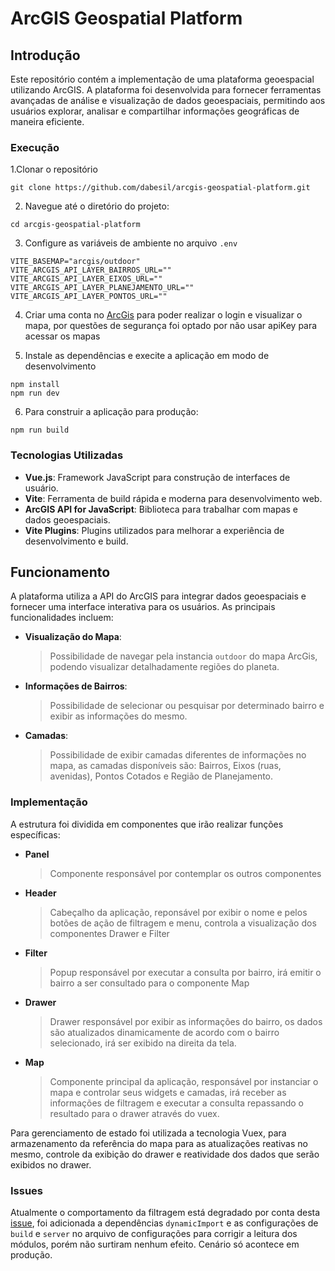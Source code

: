 # ArcGIS Geospatial Platform

## Introdução

Este repositório contém a implementação de uma plataforma geoespacial utilizando ArcGIS. A plataforma foi desenvolvida para fornecer ferramentas avançadas de análise e visualização de dados geoespaciais, permitindo aos usuários explorar, analisar e compartilhar informações geográficas de maneira eficiente.

### Execução

1.Clonar o repositório

```
git clone https://github.com/dabesil/arcgis-geospatial-platform.git
```

2. Navegue até o diretório do projeto:

```
cd arcgis-geospatial-platform
```

3. Configure as variáveis de ambiente no arquivo `.env`

```
VITE_BASEMAP="arcgis/outdoor"
VITE_ARCGIS_API_LAYER_BAIRROS_URL=""
VITE_ARCGIS_API_LAYER_EIXOS_URL=""
VITE_ARCGIS_API_LAYER_PLANEJAMENTO_URL=""
VITE_ARCGIS_API_LAYER_PONTOS_URL=""
```

4. Criar uma conta no [ArcGis](https://www.esri.com/en-us/arcgis/products/create-account) para poder realizar o login e visualizar o mapa, por questões de segurança foi optado por não usar apiKey para acessar os mapas

5. Instale as dependências e execite a aplicação em modo de desenvolvimento

```
npm install
npm run dev
```

6. Para construir a aplicação para produção:

```
npm run build
```

### Tecnologias Utilizadas

- **Vue.js**: Framework JavaScript para construção de interfaces de usuário.
- **Vite**: Ferramenta de build rápida e moderna para desenvolvimento web.
- **ArcGIS API for JavaScript**: Biblioteca para trabalhar com mapas e dados geoespaciais.
- **Vite Plugins**: Plugins utilizados para melhorar a experiência de desenvolvimento e build.

## Funcionamento

A plataforma utiliza a API do ArcGIS para integrar dados geoespaciais e fornecer uma interface interativa para os usuários. As principais funcionalidades incluem:

- **Visualização do Mapa**:
  > Possibilidade de navegar pela instancia `outdoor` do mapa ArcGis, podendo visualizar detalhadamente regiões do planeta.
- **Informações de Bairros**:
  > Possibilidade de selecionar ou pesquisar por determinado bairro e exibir as informações do mesmo.
- **Camadas**:
  > Possibilidade de exibir camadas diferentes de informações no mapa, as camadas disponíveis são: Bairros, Eixos (ruas, avenidas), Pontos Cotados e Região de Planejamento.

### Implementação

A estrutura foi dividida em componentes que irão realizar funções específicas:

- **Panel**
  > Componente responsável por contemplar os outros componentes
- **Header**
  > Cabeçalho da aplicação, reponsável por exibir o nome e pelos botões de ação de filtragem e menu, controla a visualização dos componentes Drawer e Filter
- **Filter**
  > Popup responsável por executar a consulta por bairro, irá emitir o bairro a ser consultado para o componente Map
- **Drawer**
  > Drawer responsável por exibir as informações do bairro, os dados são atualizados dinamicamente de acordo com o bairro selecionado, irá ser exibido na direita da tela.
- **Map**
  > Componente principal da aplicação, responsável por instanciar o mapa e controlar seus widgets e camadas, irá receber as informações de filtragem e executar a consulta repassando o resultado para o drawer através do vuex.

Para gerenciamento de estado foi utilizada a tecnologia Vuex, para armazenamento da referência do mapa para as atualizações reativas no mesmo, controle da exibição do drawer e reatividade dos dados que serão exibidos no drawer.

### Issues

Atualmente o comportamento da filtragem está degradado por conta desta [issue](https://github.com/dabesil/arcgis-geospatial-platform/issues/3), foi adicionada a dependências `dynamicImport` e as configurações de `build` e `server` no arquivo de configurações para corrigir a leitura dos módulos, porém não surtiram nenhum efeito. Cenário só acontece em produção.

